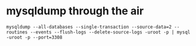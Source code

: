 # mysqldump through the air

```
mysqldump --all-databases --single-transaction --source-data=2 --routines --events --flush-logs --delete-source-logs -uroot -p | mysql -uroot -p --port=3308
```
